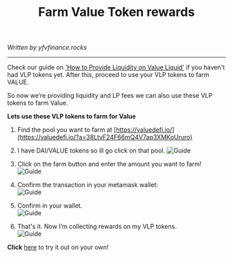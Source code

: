 ﻿---
id: farm-value-token-rewards
title: Farm Value Token rewards
sidebar_label: Farm Value Token rewards
---

*Written by yfvfinance.rocks*

---

Check our guide on ['How to Provide Liquidity on Value Liquid'](provide-liquidity-on-value-liquid-and-farm-for-value-rewards) if you haven't had VLP tokens yet. After this, proceed to use your VLP tokens to farm VALUE.

So now we’re providing liquidity and LP fees we can also use these VLP tokens to farm Value.

**Lets use these VLP tokens to farm for Value**

1. Find the pool you want to farm at [https://valuedefi.io/](https://valuedefi.io/?a=38LtvF24F66mQ4V7ap3XMKoUruro)

2. I have DAI/VALUE tokens so ill go click on that pool.
![Guide](../img/g31.png)

3. Click on the farm button and enter the amount you want to farm!
![Guide](../img/g32.png)

4. Confirm the transaction in your metamask wallet:  
![Guide](../img/g34.png)

5. Confirm in your wallet.  
![Guide](../img/g35.png)

6. That's it. Now I’m collecting rewards on my VLP tokens.  
![Guide](../img/g36.png)

**Click** [here](https://valuedefi.io/) to try it out on your own!
